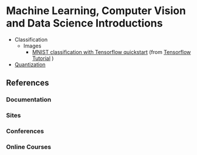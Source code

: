 ﻿# Machine Learning, Computer Vision and Data Science Introductions 
* Classification
  * Images  
    * [MNIST classification with Tensorflow quickstart](./classification/MNIST_classification_with_tensorflow_quickstart.ipynb) (from [Tensorflow Tutorial](https://www.tensorflow.org/tutorials/quickstart/beginner) )
* [Quantization](./quantization/README.md) 
     
## References

### Documentation

### Sites

### Conferences

### Online Courses
